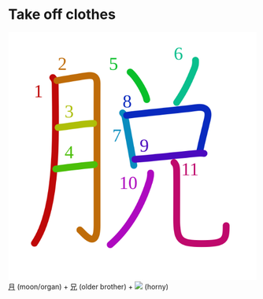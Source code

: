 # Take off clothes
![8131](../Kanji/kanji-colorize/8131.svg)
[月](月.md) (moon/organ) + [兄](兄.md) (older brother) + ![](http://www.kanjidamage.com/assets/radsmall/horny-8c22d5fd08f7a54120caebef62460e204608b786f2fa145d9c75d47a2ae76ef1.jpg) (horny)